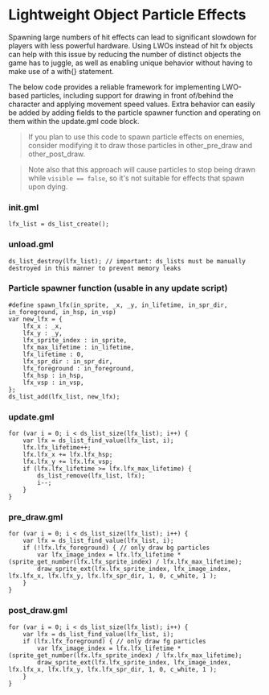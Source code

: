 # Lightweight Object Particle Effects 

Spawning large numbers of hit effects can lead to significant slowdown for players with less powerful hardware. Using LWOs instead of hit fx objects can help with this issue by reducing the number of distinct objects the game has to juggle, as well as enabling unique behavior without having to make use of a with{} statement.

The below code provides a reliable framework for implementing LWO-based particles, including support for drawing in front of/behind the character and applying movement speed values. Extra behavior can easily be added by adding fields to the particle spawner function and operating on them within the update.gml code block.

> If you plan to use this code to spawn particle effects on enemies, consider modifying it to draw those particles in other_pre_draw and other_post_draw.

> Note also that this approach will cause particles to stop being drawn while ``visible == false``, so it's not suitable for effects that spawn upon dying.

### init.gml
```
lfx_list = ds_list_create();
```

### unload.gml
```
ds_list_destroy(lfx_list); // important: ds_lists must be manually destroyed in this manner to prevent memory leaks
```

### Particle spawner function (usable in any update script)
```
#define spawn_lfx(in_sprite, _x, _y, in_lifetime, in_spr_dir, in_foreground, in_hsp, in_vsp)
var new_lfx = {
    lfx_x : _x,
    lfx_y : _y,
    lfx_sprite_index : in_sprite,
    lfx_max_lifetime : in_lifetime,
    lfx_lifetime : 0,
    lfx_spr_dir : in_spr_dir,
    lfx_foreground : in_foreground,
    lfx_hsp : in_hsp,
    lfx_vsp : in_vsp,
};
ds_list_add(lfx_list, new_lfx);
```

### update.gml
```
for (var i = 0; i < ds_list_size(lfx_list); i++) {
    var lfx = ds_list_find_value(lfx_list, i);
    lfx.lfx_lifetime++;
    lfx.lfx_x += lfx.lfx_hsp;
    lfx.lfx_y += lfx.lfx_vsp;
    if (lfx.lfx_lifetime >= lfx.lfx_max_lifetime) {
        ds_list_remove(lfx_list, lfx);
        i--;
    }
}
```

### pre_draw.gml
```
for (var i = 0; i < ds_list_size(lfx_list); i++) {
    var lfx = ds_list_find_value(lfx_list, i);
    if (!lfx.lfx_foreground) { // only draw bg particles
    	var lfx_image_index = lfx.lfx_lifetime * (sprite_get_number(lfx.lfx_sprite_index) / lfx.lfx_max_lifetime);
    	draw_sprite_ext(lfx.lfx_sprite_index, lfx_image_index, lfx.lfx_x, lfx.lfx_y, lfx.lfx_spr_dir, 1, 0, c_white, 1 );
    }
}
```

### post_draw.gml
```
for (var i = 0; i < ds_list_size(lfx_list); i++) {
    var lfx = ds_list_find_value(lfx_list, i);
    if (lfx.lfx_foreground) { // only draw fg particles
    	var lfx_image_index = lfx.lfx_lifetime * (sprite_get_number(lfx.lfx_sprite_index) / lfx.lfx_max_lifetime);
    	draw_sprite_ext(lfx.lfx_sprite_index, lfx_image_index, lfx.lfx_x, lfx.lfx_y, lfx.lfx_spr_dir, 1, 0, c_white, 1 );
    }
}
```